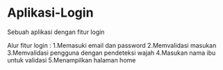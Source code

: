 # Aplikasi-Login
Sebuah aplikasi dengan fitur login

Alur fitur login : 
1.Memasuki email dan password
2.Memvalidasi masukan
3.Memvalidasi pengguna dengan pendeteksi wajah
4.Masukan nama ibu untuk validasi
5.Menampilkan halaman home
